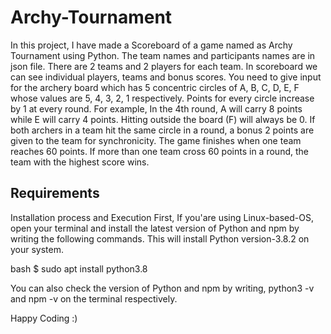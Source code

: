 # Archy-Tournament

In this project, I have made a Scoreboard of a game named as Archy Tournament using Python. The team names and participants names are in json file. There are 2 teams and 2 players for each team. In scoreboard we can see individual players, teams and bonus scores. You need to give input for the archery board which has 5 concentric circles of A, B, C, D, E, F whose values are 5, 4, 3, 2, 1 respectively. Points for every circle increase by 1 at every round. For example, In the 4th round, A will carry 8 points while E will carry 4 points. Hitting outside the board (F) will always be 0. 
If both archers in a team hit the same circle in a round, a bonus 2 points are given to the team for synchronicity. 
The game finishes when one team reaches 60 points. If more than one team cross 60 points in a round, the team with the highest score wins.

## Requirements

Installation process and Execution First, If you'are using Linux-based-OS, open your terminal and install the latest version of Python and npm by writing the following commands. This will install Python version-3.8.2 on your system.

bash
$ sudo apt install python3.8

You can also check the version of Python and npm by writing, python3 -v and npm -v on the terminal respectively. 

Happy Coding :)
